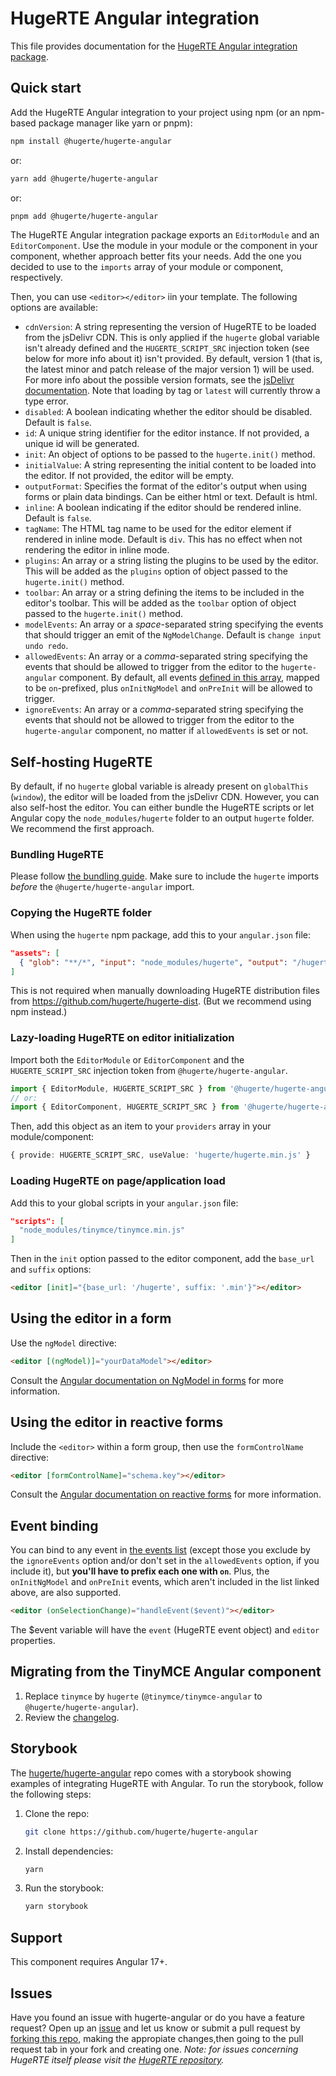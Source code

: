 # HugeRTE Angular integration
This file provides documentation for the [HugeRTE Angular integration package](https://github.com/hugerte/hugerte-angular).

## Quick start
Add the HugeRTE Angular integration to your project using npm (or an npm-based package manager like yarn or pnpm):

```bash
npm install @hugerte/hugerte-angular
```

or:

```bash
yarn add @hugerte/hugerte-angular
```

or:

```bash
pnpm add @hugerte/hugerte-angular
```

The HugeRTE Angular integration package exports an `EditorModule` and an `EditorComponent`. Use the module in your module or the component in your component, whether approach better fits your needs. Add the one you decided to use to the `imports` array of your module or component, respectively.

Then, you can use `<editor></editor>` iin your template. The following options are available:

- `cdnVersion`: A string representing the version of HugeRTE to be loaded from the jsDelivr CDN. This is only applied if the `hugerte` global variable isn't already defined and the `HUGERTE_SCRIPT_SRC` injection token (see below for more info about it) isn't provided. By default, version 1 (that is, the latest minor and patch release of the major version 1) will be used. For more info about the possible version formats, see the [jsDelivr documentation](https://www.jsdelivr.com/documentation#id-npm). Note that loading by tag or `latest` will currently throw a type error.
- `disabled`: A boolean indicating whether the editor should be disabled. Default is `false`.
- `id`: A unique string identifier for the editor instance. If not provided, a unique id will be generated.
- `init`: An object of options to be passed to the `hugerte.init()` method.
- `initialValue`: A string representing the initial content to be loaded into the editor. If not provided, the editor will be empty.
- `outputFormat`: Specifies the format of the editor's output when using forms or plain data bindings. Can be either html or text. Default is html.
- `inline`: A boolean indicating if the editor should be rendered inline. Default is `false`.
- `tagName`: The HTML tag name to be used for the editor element if rendered in inline mode. Default is `div`. This has no effect when not rendering the editor in inline mode.
- `plugins`: An array or a string listing the plugins to be used by the editor. This will be added as the `plugins` option of object passed to the `hugerte.init()` method.
- `toolbar`: An array or a string defining the items to be included in the editor's toolbar. This will be added as the `toolbar` option of object passed to the `hugerte.init()` method.
- `modelEvents`: An array or a *space*-separated string specifying the events that should trigger an emit of the `NgModelChange`. Default is `change input undo redo`.
- `allowedEvents`: An array or a *comma*-separated string specifying the events that should be allowed to trigger from the editor to the `hugerte-angular` component. By default, all events [defined in this array](https://github.com/hugerte/framework-integration-shared/blob/265d022c7e35159aed84239a8353ac92ada50aa7/src/Utils.ts#L12), mapped to be `on`-prefixed, plus `onInitNgModel` and `onPreInit` will be allowed to trigger.
- `ignoreEvents`: An array or a *comma*-separated string specifying the events that should not be allowed to trigger from the editor to the `hugerte-angular` component, no matter if `allowedEvents` is set or not.

## Self-hosting HugeRTE
By default, if no `hugerte` global variable is already present on `globalThis` (`window`), the editor will be loaded from the jsDelivr CDN. However, you can also self-host the editor. You can either bundle the HugeRTE scripts or let Angular copy the `node_modules/hugerte` folder to an output `hugerte` folder. We recommend the first approach.

### Bundling HugeRTE
Please follow [the bundling guide](../README.md#bundling). Make sure to include the `hugerte` imports *before* the `@hugerte/hugerte-angular` import.

### Copying the HugeRTE folder

When using the `hugerte` npm package, add this to your `angular.json` file:

```json
"assets": [
  { "glob": "**/*", "input": "node_modules/hugerte", "output": "/hugerte/" }
]
```

This is not required when manually downloading HugeRTE distribution files from https://github.com/hugerte/hugerte-dist. (But we recommend using npm instead.)

### Lazy-loading HugeRTE on editor initialization

Import both the `EditorModule` or `EditorComponent` and the `HUGERTE_SCRIPT_SRC` injection token from `@hugerte/hugerte-angular`.

```ts
import { EditorModule, HUGERTE_SCRIPT_SRC } from '@hugerte/hugerte-angular';
// or:
import { EditorComponent, HUGERTE_SCRIPT_SRC } from '@hugerte/hugerte-angular';
```

Then, add this object as an item to your `providers` array in your module/component:

```ts
{ provide: HUGERTE_SCRIPT_SRC, useValue: 'hugerte/hugerte.min.js' }
```

### Loading HugeRTE on page/application load

Add this to your global scripts in your `angular.json` file:

```json
"scripts": [
  "node_modules/tinymce/tinymce.min.js"
]
```

Then in the `init` option passed to the editor component, add the `base_url` and `suffix` options:

```html
<editor [init]="{base_url: '/hugerte', suffix: '.min'}"></editor>
```

## Using the editor in a form

Use the `ngModel` directive:

```html
<editor [(ngModel)]="yourDataModel"></editor>
```

Consult the [Angular documentation on NgModel in forms](https://angular.io/api/forms/NgModel) for more information.

## Using the editor in reactive forms

Include the `<editor>` within a form group, then use the `formControlName` directive:

```html
<editor [formControlName]="schema.key"></editor>
```

Consult the [Angular documentation on reactive forms](https://angular.io/guide/reactive-forms) for more information.

## Event binding

You can bind to any event in [the events list](https://github.com/hugerte/framework-integration-shared/blob/265d022c7e35159aed84239a8353ac92ada50aa7/src/Utils.ts#L12) (except those you exclude by the `ignoreEvents` option and/or don't set in the `allowedEvents` option, if you include it), but **you'll have to prefix each one with `on`**. Plus, the `onInitNgModel` and `onPreInit` events, which aren't included in the list linked above, are also supported.

```html
<editor (onSelectionChange)="handleEvent($event)"></editor>
```

The $event variable will have the `event` (HugeRTE event object) and `editor` properties.

## Migrating from the TinyMCE Angular component
1. Replace `tinymce` by `hugerte` (`@tinymce/tinymce-angular` to `@hugerte/hugerte-angular`).
2. Review the [changelog](https://github.com/hugerte/hugerte-angular/blob/main/CHANGELOG.md).

## Storybook
The [hugerte/hugerte-angular](https://github.com/hugerte/hugerte-angular) repo comes with a storybook showing examples of integrating HugeRTE with Angular. To run the storybook, follow the following steps:
1. Clone the repo:
   ```bash
   git clone https://github.com/hugerte/hugerte-angular
   ```
2. Install dependencies:
   ```bash
   yarn
   ```
3. Run the storybook:
   ```bash
   yarn storybook
   ```

## Support

This component requires Angular 17+.

## Issues

Have you found an issue with hugerte-angular or do you have a feature request? Open up an [issue](https://github.com/hugerte/hugerte-angular/issues) and let us know or submit a pull request by [forking this repo](https://github.com/hugerte/hugerte-angular/fork), making the appropiate changes,then going to the pull request tab in your fork and creating one. *Note: for issues concerning HugeRTE itself please visit the [HugeRTE repository](https://github.com/hugerte/hugerte).*
